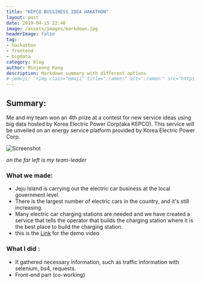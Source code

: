 ```yaml
---
title: "KEPCO BUSSINESS IDEA HAKATHON"
layout: post
date: 2019-04-15 22:48
image: /assets/images/markdown.jpg
headerImage: false
tag:
- hackathon
- frontend
- bigdata
category: blog
author: Minjeong Kang
description: Markdown summary with different options
# jemoji: '<img class="emoji" title=":ramen:" alt=":ramen:" src="https://assets.github.com/images/icons/emoji/unicode/1f35c.png" height="20" width="20" align="absmiddle">'
---
```


## Summary:

Me and my team won an 4th prize at a contest for new service ideas using big data hosted by Korea Electric Power Corp(aka KEPCO). This service will be unveiled on an energy service platform provided by Korea Electric Power Corp.

![Screenshot](http://www.epj.co.kr/news/photo/201904/21743_31865_620.jpg)

_on the far left is my team-leader_

### What we made:
* Jeju Island is carrying out the electric car business at the local government level.
* There is the largest number of electric cars in the country, and it's still increasing.
* Many electric car charging stations are needed and we have created a service that tells the operator that builds the charging station where it is the best place to build the charging station.
* this is the [Link](https://drive.google.com/file/d/1azvD9htj1qGPBiuBLzmcvRW9UNPKNW04/view?usp=sharing) for the demo video

### What I did :
* It gathered necessary information, such as traffic information with selenium, bs4, requests.
* Front-end part (co-working)
